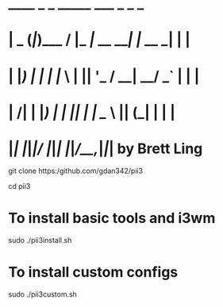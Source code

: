#   ____  _ _ _____   ___           _        _ _
#  |  _ \(_|_)___ /  |_ _|_ __  ___| |_ __ _| | |
#  | |_) | | | |_ \   | || '_ \/ __| __/ _` | | |
#  |  __/| | |___) |  | || | | \__ \ || (_| | | |
#  |_|   |_|_|____/  |___|_| |_|___/\__\__,_|_|_| by Brett Ling

git clone https:/github.com/gdan342/pii3

cd pii3

# To install basic tools and i3wm
sudo ./pii3install.sh

# To install custom configs 
sudo ./pii3custom.sh

